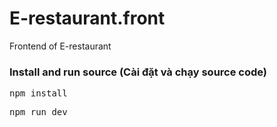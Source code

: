 # E-restaurant.front
Frontend of E-restaurant


### Install and run source (Cài đặt và chạy source code)
<pre>
npm install
</pre>

<pre>
npm run dev
</pre>
